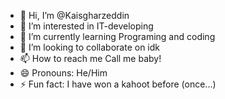- 👋 Hi, I’m @Kaisgharzeddin
- 👀 I’m interested in IT-developing
- 🌱 I’m currently learning Programing and coding
- 💞️ I’m looking to collaborate on idk
- 📫 How to reach me Call me baby!
- 😄 Pronouns: He/Him
- ⚡ Fun fact: I have won a kahoot before (once...)

<!---
Kaisgharzeddin/Kaisgharzeddin is a ✨ special ✨ repository because its `README.md` (this file) appears on your GitHub profile.
You can click the Preview link to take a look at your changes.
--->
